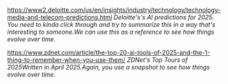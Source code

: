 https://www2.deloitte.com/us/en/insights/industry/technology/technology-media-and-telecom-predictions.html
*Deloitte's's AI predictions for 2025. You need to kinda click through and try to summarize this in a way that's interesting to someone.We can use this as a reference to see how things evolve over time.*

https://www.zdnet.com/article/the-top-20-ai-tools-of-2025-and-the-1-thing-to-remember-when-you-use-them/
*ZDNet's Top Tours of 2025Written in April 2025.Again, you use a snapshot to see how things evolve over time.*